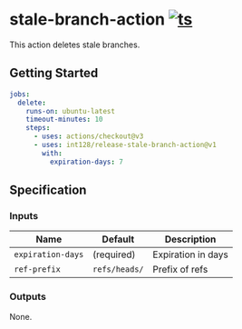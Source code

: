 # stale-branch-action [![ts](https://github.com/int128/stale-branch-action/actions/workflows/ts.yaml/badge.svg)](https://github.com/int128/stale-branch-action/actions/workflows/ts.yaml)

This action deletes stale branches.

## Getting Started

```yaml
jobs:
  delete:
    runs-on: ubuntu-latest
    timeout-minutes: 10
    steps:
      - uses: actions/checkout@v3
      - uses: int128/release-stale-branch-action@v1
        with:
          expiration-days: 7
```

## Specification

### Inputs

| Name              | Default       | Description        |
| ----------------- | ------------- | ------------------ |
| `expiration-days` | (required)    | Expiration in days |
| `ref-prefix`      | `refs/heads/` | Prefix of refs     |

### Outputs

None.
